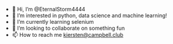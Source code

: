- 👋 Hi, I’m @EternalStorm4444
- 👀 I’m interested in python, data science and machine learning!
- 🌱 I’m currently learning selenium
- 💞️ I’m looking to collaborate on something fun
- 📫 How to reach me kiersten@campbell.club

<!---
EternalStorm4444/EternalStorm4444 is a ✨ special ✨ repository because its `README.md` (this file) appears on your GitHub profile.
You can click the Preview link to take a look at your changes.
--->
